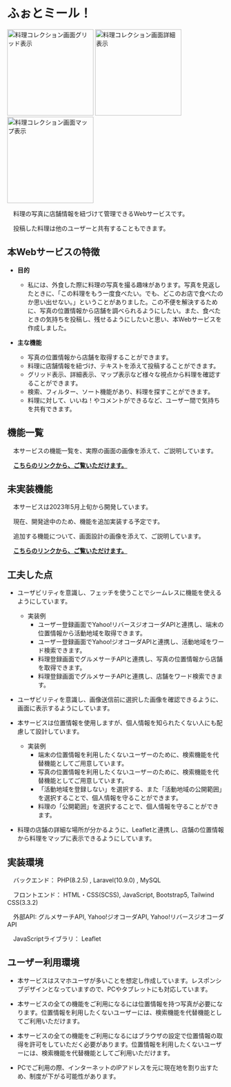 # ふぉとミール！
  
  <kbd><img width="200" alt="料理コレクション画面グリッド表示" src="https://github.com/yuu2023/PhotoMeal/assets/131323286/9ac0baeb-05d0-48e4-b008-475180fdaefb"></kbd>
  <kbd><img width="200" alt="料理コレクション画面詳細表示" src="https://github.com/yuu2023/PhotoMeal/assets/131323286/1eb9c9dc-ead8-41d4-8a36-522c067cbd9d"></kbd>
  <kbd><img width="200" alt="料理コレクション画面マップ表示" src="https://github.com/yuu2023/PhotoMeal/assets/131323286/3e8040cc-ec59-450b-963e-80766081dac0"></kbd>
     
　料理の写真に店舗情報を紐づけて管理できるWebサービスです。

　投稿した料理は他のユーザーと共有することもできます。

## 本Webサービスの特徴

- **目的**

    - 私には、外食した際に料理の写真を撮る趣味があります。写真を見返したときに、「この料理をもう一度食べたい。でも、どこのお店で食べたのか思い出せない。」ということがありました。この不便を解決するために、写真の位置情報から店舗を調べられるようにしたい。また、食べたときの気持ちを投稿し、残せるようにしたいと思い、本Webサービスを作成しました。

- **主な機能**

    - 写真の位置情報から店舗を取得することができます。
    - 料理に店舗情報を紐づけ、テキストを添えて投稿することができます。
    - グリッド表示、詳細表示、マップ表示など様々な視点から料理を確認することができます。
    - 検索、フィルター、ソート機能があり、料理を探すことができます。
    - 料理に対して、いいね！やコメントができるなど、ユーザー間で気持ちを共有できます。

## 機能一覧

　本サービスの機能一覧を、実際の画面の画像を添えて、ご説明しています。
 
　**[こちらのリンクから、ご覧いただけます。](/doc/機能一覧.md)**


## 未実装機能

　本サービスは2023年5月上旬から開発しています。
 
　現在、開発途中のため、機能を追加実装する予定です。 
 
　追加する機能について、画面設計の画像を添えて、ご説明しています。
 
　**[こちらのリンクから、ご覧いただけます。](/doc/未実装機能.md)**
 
## 工夫した点

   - ユーザビリティを意識し、フェッチを使うことでシームレスに機能を使えるようにしています。
     - 実装例
       - ユーザー登録画面でYahoo!リバースジオコーダAPIと連携し、端末の位置情報から活動地域を取得できます。
       - ユーザー登録画面でYahoo!ジオコーダAPIと連携し、活動地域をワード検索できます。
       - 料理登録画面でグルメサーチAPIと連携し、写真の位置情報から店舗を取得できます。
       - 料理登録画面でグルメサーチAPIと連携し、店舗をワード検索できます。

   - ユーザビリティを意識し、画像送信前に選択した画像を確認できるように、画面に表示するようにしています。

   - 本サービスは位置情報を使用しますが、個人情報を知られたくない人にも配慮して設計しています。
     - 実装例
       - 端末の位置情報を利用したくないユーザーのために、検索機能を代替機能としてご用意しています。
       - 写真の位置情報を利用したくないユーザーのために、検索機能を代替機能としてご用意しています。
       - 「活動地域を登録しない」を選択する、また「活動地域の公開範囲」を選択することで、個人情報を守ることができます。
       - 料理の「公開範囲」を選択することで、個人情報を守ることができます。

   - 料理の店舗の詳細な場所が分かるように、Leafletと連携し、店舗の位置情報から料理をマップに表示できるようにしています。

## 実装環境

　バックエンド： PHP(8.2.5) , Laravel(10.9.0) , MySQL

　フロントエンド： HTML・CSS(SCSS), JavaScript, Bootstrap5, Tailwind CSS(3.3.2)
 
　外部API: グルメサーチAPI, Yahoo!ジオコーダAPI, Yahoo!リバースジオコーダAPI
 
　JavaScriptライブラリ： Leaflet
 
## ユーザー利用環境

   - 本サービスはスマホユーザが多いことを想定し作成しています。レスポンシブデザインとなっていますので、PCやタブレットにも対応しています。

   - 本サービスの全ての機能をご利用になるには位置情報を持つ写真が必要になります。位置情報を利用したくないユーザーには、検索機能を代替機能としてご利用いただけます。

   - 本サービスの全ての機能をご利用になるにはブラウザの設定で位置情報の取得を許可をしていただく必要があります。位置情報を利用したくないユーザーには、検索機能を代替機能としてご利用いただけます。

   - PCでご利用の際、インターネットのIPアドレスを元に現在地を割り出すため、制度が下がる可能性があります。
